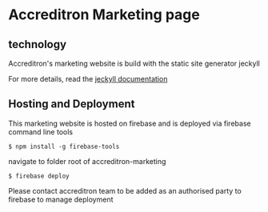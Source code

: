 # Accreditron Marketing page

## technology
Accreditron's marketing website is build with the static site generator jeckyll

For more details, read the [jeckyll documentation](http://jekyllrb.com/)

## Hosting and Deployment
This marketing website is hosted on firebase and is deployed via firebase command line tools

```$ npm install -g firebase-tools```

navigate to folder root of accreditron-marketing

```$ firebase deploy```

Please contact accreditron team to be added as an authorised party to firebase to manage deployment
